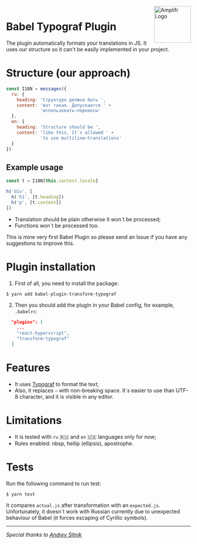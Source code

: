 <a href="https://amplifr.com/?utm_source=babel-plugin-transform-typograf">
  <img width="100" height="100" align="right"
    alt="Amplifr Logo" src="https://amplifr.com/logo.png" />
</a>

# Babel Typograf Plugin

The plugin automatically formats your translations in JS. It uses 
our structure so it can't be easily implemented in your project.

# Structure (our approach)

```js
const I18N = messages({
  ru: {
    heading: 'Структура должна быть ',
    content: 'вот такая. Допускается ' +
             'использовать~переносы'
  },
  en: {
    heading: 'Structure should be ',
    content: 'like this. It`s allowed ' +
             'to use multiline~translations'
  }
})
```

## Example usage

```js
const t = I18N[this.context.locale]

h('div', [
  h('h1', [t.heading])
  h('p', [t.content])
])
```

- Translation should be plain otherwise it won`t be processed;
- Functions won`t be processed too.

This is mine very first Babel Plugin so please send an Issue 
if you have any suggestions to improve this.

# Plugin installation

1. First of all, you need to install the package:

```bash
$ yarn add babel-plugin-transform-typograf
```

2. Then you should add the plugin in your Babel config, 
for example, `.babelrc`:

```json
  "plugins": [
    ...
    "react-hyperscript",
    "transform-typograf"
  ]
```

# Features

- It uses [Typograf](https://github.com/typograf/typograf) to format 
the text;
- Also, it replaces `~` with non-breaking space. It`s easier to use 
than UTF-8 character, and it is visible in any editor.

# Limitations

- It is tested with `ru` :ru: and `en` :us: languages only for now;
- Rules enabled: nbsp, hellip (ellipsis), apostrophe.

# Tests

Run the following command to run test:

```bash
$ yarn test
```

It compares `actual.js` after transformation with an `expected.js`. 
Unfortunately, it doesn`t work with Russian currently due to unexpected
behaviour of Babel (it forces escaping of Cyrillic symbols).

---

_Special thanks to [Andrey Sitnik](https://github.com/ai)_